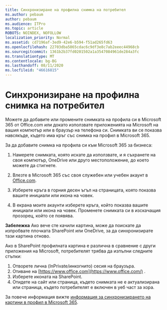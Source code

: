 ```yaml
---
title: Синхронизиране на профилна снимка на потребител
ms.author: pebaum
author: pebaum
ms.audience: ITPro
ms.topic: article
ROBOTS: NOINDEX, NOFOLLOW
localization_priority: Normal
ms.assetid: cd7196af-3ed9-42e6-b594-f51ad265fd63
ms.openlocfilehash: 22703dba5865cdac6c9df3e8c7ab2eeec44968cb
ms.sourcegitcommit: 1361b2b37fd0201502a1a3547084961de284a3fc
ms.translationtype: MT
ms.contentlocale: bg-BG
ms.lasthandoff: 08/11/2020
ms.locfileid: "46616815"
---
```

# <a name="sync-a-users-profile-picture"></a>Синхронизиране на профилна снимка на потребител

Можете да добавите или промените снимката на профила си в Microsoft 365 от Office.com или докато използвате приложенията на Microsoft на вашия компютър или в браузър на телефона си. Снимката ви се показва навсякъде, където има кръг със снимка на профил в Microsoft 365.

За да добавите снимка на профила си към Microsoft 365 за бизнеса:

1. Намерете снимката, която искате да използвате, и я съхранете на своя компютър, OneDrive или друго местоположение, до което можете да стигнете.

2. Влезте в Microsoft 365 със своя служебен или учебен акаунт в [Office.com](https://www.office.com).

3. Изберете кръга в горния десен ъгъл на страницата, която показва вашите инициали или икона на човек.

4. В екрана моите акаунти изберете кръга, който показва вашите инициали или икона на човек. Променете снимката си в изскачащия прозорец, който се появява.

**Забележка** Ако вече сте качили картина, може да поискате да изпробвате плочката SharePoint или OneDrive, за да синхронизирате тази картина отново.

Ако в SharePoint профилната картина е различна в сравнение с други приложения на Microsoft, потребителят трябва да изпълни следните стъпки:

1. Отворете лична (InPrivate/инкогнито) сесия на браузъра.
2. Отиване на [https://www.office.com](https://www.office.com/) .
3. Изберете иконата на SharePoint.
4. Отидете на сайт или страница, където снимката не е актуализирана или страница, където потребителят е включен в уеб част за хора.

За повече информация вижте [информация за синхронизирането на картини в профил в Microsoft 365](https://support.office.com/article/information-about-profile-picture-synchronization-in-office-365-20594d76-d054-4af4-a660-401133e3d48a).

